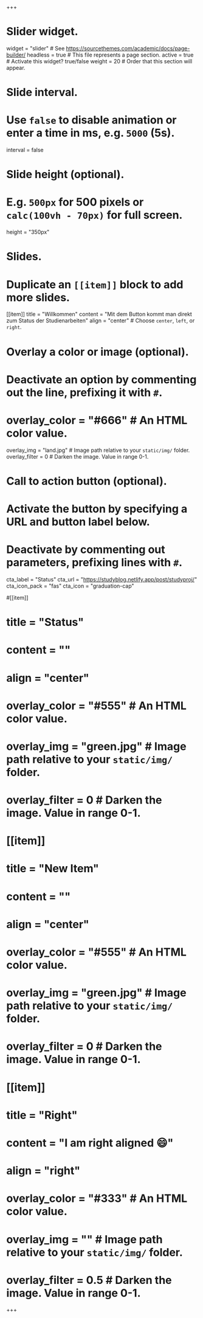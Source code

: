 +++
# Slider widget.
widget = "slider"  # See https://sourcethemes.com/academic/docs/page-builder/
headless = true  # This file represents a page section.
active = true  # Activate this widget? true/false
weight = 20  # Order that this section will appear.

# Slide interval.
# Use `false` to disable animation or enter a time in ms, e.g. `5000` (5s).
interval = false

# Slide height (optional).
# E.g. `500px` for 500 pixels or `calc(100vh - 70px)` for full screen.
height = "350px"

# Slides.
# Duplicate an `[[item]]` block to add more slides.
[[item]]
  title = "Willkommen"
  content = "Mit dem Button kommt man direkt zum Status der Studienarbeiten"
  align = "center"  # Choose `center`, `left`, or `right`.

  # Overlay a color or image (optional).
  #   Deactivate an option by commenting out the line, prefixing it with `#`.
  # overlay_color = "#666"  # An HTML color value.
  overlay_img = "land.jpg"  # Image path relative to your `static/img/` folder.
  overlay_filter = 0  # Darken the image. Value in range 0-1.

  # Call to action button (optional).
  #   Activate the button by specifying a URL and button label below.
  #   Deactivate by commenting out parameters, prefixing lines with `#`.
   cta_label = "Status"
   cta_url = "https://studyblog.netlify.app/post/studyproj/"
   cta_icon_pack = "fas"
   cta_icon = "graduation-cap"

#[[item]]
#  title = "Status"
#  content = ""
#  align = "center"

# overlay_color = "#555"  # An HTML color value.
# overlay_img = "green.jpg"  # Image path relative to your `static/img/` folder.
# overlay_filter = 0  # Darken the image. Value in range 0-1.

# [[item]]
#  title = "New Item"
#  content = ""
#  align = "center"

# overlay_color = "#555"  # An HTML color value.
#  overlay_img = "green.jpg"  # Image path relative to your `static/img/` folder.
#  overlay_filter = 0  # Darken the image. Value in range 0-1.

# [[item]]
#  title = "Right"
#  content = "I am right aligned :smile:"
#  align = "right"

#  overlay_color = "#333"  # An HTML color value.
#  overlay_img = ""  # Image path relative to your `static/img/` folder.
#  overlay_filter = 0.5  # Darken the image. Value in range 0-1.
+++
